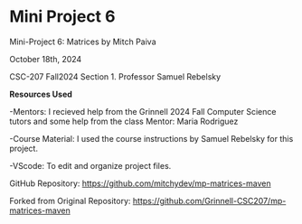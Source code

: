 Mini Project 6
==================

Mini-Project 6: Matrices by Mitch Paiva

October 18th, 2024

CSC-207 Fall2024 Section 1.
Professor Samuel Rebelsky

**Resources Used**


-Mentors: I recieved help from the Grinnell 2024 Fall Computer Science tutors and some help from the class Mentor: Maria Rodriguez


-Course Material: I used the course instructions by Samuel Rebelsky for this project.


-VScode: To edit and organize project files.


GitHub Repository: https://github.com/mitchydev/mp-matrices-maven


Forked from Original Repository: https://github.com/Grinnell-CSC207/mp-matrices-maven
